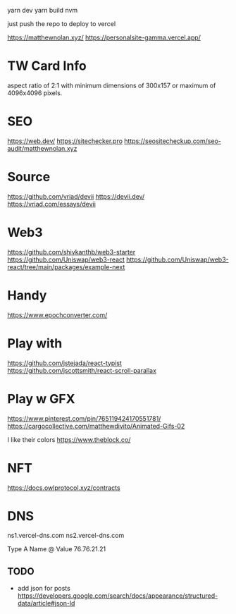 yarn dev
yarn build
nvm 

just push the repo to deploy to vercel


https://matthewnolan.xyz/
https://personalsite-gamma.vercel.app/

# TW Card Info
aspect ratio of 2:1 with minimum dimensions of 300x157 or maximum of 4096x4096 pixels.

# SEO
https://web.dev/
https://sitechecker.pro
https://seositecheckup.com/seo-audit/matthewnolan.xyz


# Source
https://github.com/vriad/devii
https://devii.dev/
https://vriad.com/essays/devii

# Web3
https://github.com/shivkanthb/web3-starter
https://github.com/Uniswap/web3-react
https://github.com/Uniswap/web3-react/tree/main/packages/example-next

# Handy
https://www.epochconverter.com/


# Play with
https://github.com/jstejada/react-typist
https://github.com/jscottsmith/react-scroll-parallax

# Play w GFX
https://www.pinterest.com/pin/765119424170551781/
https://cargocollective.com/matthewdivito/Animated-Gifs-02

I like their colors
https://www.theblock.co/

# NFT
https://docs.owlprotocol.xyz/contracts

# DNS

ns1.vercel-dns.com
ns2.vercel-dns.com

Type
A
Name
@
Value
76.76.21.21

## TODO
- add json for posts https://developers.google.com/search/docs/appearance/structured-data/article#json-ld
